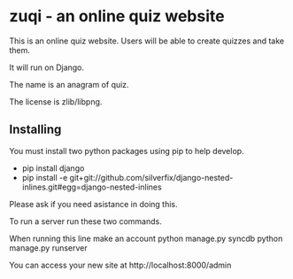zuqi - an online quiz website
========================

This is an online quiz website. Users will be able to create quizzes and take them.

It will run on Django.

The name is an anagram of quiz.

The license is zlib/libpng.

Installing
----------

You must install two python packages using pip to help develop.
* pip install django
* pip install -e git+git://github.com/silverfix/django-nested-inlines.git#egg=django-nested-inlines

Please ask if you need asistance in doing this.

To run a server run these two commands.

When running this line make an account
python manage.py syncdb 
python manage.py runserver

You can access your new site at
http://localhost:8000/admin
